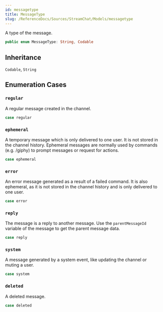 ```yaml
---
id: messagetype 
title: MessageType
slug: /ReferenceDocs/Sources/StreamChat/Models/messagetype
---
```


A type of the message.

``` swift
public enum MessageType: String, Codable 
```

## Inheritance

`Codable`, `String`

## Enumeration Cases

### `regular`

A regular message created in the channel.

``` swift
case regular
```

### `ephemeral`

A temporary message which is only delivered to one user. It is not stored in the channel history. Ephemeral messages
are normally used by commands (e.g. /giphy) to prompt messages or request for actions.

``` swift
case ephemeral
```

### `error`

An error message generated as a result of a failed command. It is also ephemeral, as it is not stored in the channel
history and is only delivered to one user.

``` swift
case error
```

### `reply`

The message is a reply to another message. Use the `parentMessageId` variable of the message to get the parent
message data.

``` swift
case reply
```

### `system`

A message generated by a system event, like updating the channel or muting a user.

``` swift
case system
```

### `deleted`

A deleted message.

``` swift
case deleted
```
